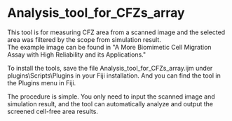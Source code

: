 # Analysis_tool_for_CFZs_array
This tool is for measuring CFZ area from a scanned image and the selected area was filtered by the scope from simulation result.  
The example image can be found in "A More Biomimetic Cell Migration Assay with High Reliability and its Applications." 

To install the tools, save the file Analysis_tool_for_CFZs_array.ijm under plugins\Scripts\Plugins in your Fiji installation. And you can find the tool in the Plugins menu in Fiji.

The procedure is simple. You only need to input the scanned image and simulation result, and the tool can automatically analyze and output the screened cell-free area results.
